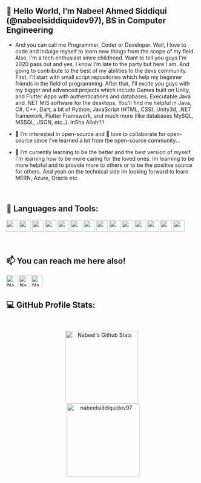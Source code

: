 ## 👋 Hello World, I’m Nabeel Ahmed Siddiqui (@nabeelsiddiquidev97), BS in Computer Engineering
 
- And you can call me Programmer, Coder or Developer. Well, I love to code and indulge myself to learn new things from the scope of my field. Also, I'm a tech enthusiast since childhood. Want to tell you guys I'm 2020 pass out and yes, I know I'm late to the party but here I am. And going to contribute to the best of my abilities to the devs community. First, I'll start with small script repositories which help my beginner friends in the field of programming. After that, I'll excite you guys with my bigger and advanced projects which include Games built on Unity, and Flutter Apps with authentications and databases. Executable Java and .NET MIS software for the desktops. You'll find me helpful in Java, C#, C++, Dart, a bit of Python, JavaScript (HTML, CSS), Unity3d, .NET framework, Flutter Framework, and much more (like databases MySQL, MSSQL, JSON, etc..). InSha Allah!!!!

- 👀 I’m interested in open-source and 💞️ love to collaborate for open-source since i've learned a lot from the open-source community...

- 🌱 I’m currently learning to be the better and the best version of myself. I'm learning how to be more caring for the loved ones. Im learning to be more helpful and to provide more to others or to be the positive source for others. And yeah on the technical side Im looking forward to learn MERN, Azure, Oracle etc.
<br>



## :wrench: Languages and Tools:  

<code><img height="30" src="https://img.shields.io/badge/Java-ED8B00?style=for-the-badge&logo=java&logoColor=white"></code>
<code><img height="30" src="https://img.shields.io/badge/C%23-239120?style=for-the-badge&logo=c-sharp&logoColor=white"></code>
<code><img height="30" src="https://img.shields.io/badge/C%2B%2B-00599C?style=for-the-badge&logo=c%2B%2B&logoColor=white"></code>
<code><img height="30" src="https://img.shields.io/badge/Dart-0175C2?style=for-the-badge&logo=dart&logoColor=white"></code>
<code><img height="30" src="https://img.shields.io/badge/JavaScript-F7DF1E?style=for-the-badge&logo=javascript&logoColor=black"></code>
<code><img height="30" src="https://img.shields.io/badge/Python-14354C?style=for-the-badge&logo=python&logoColor=white"></code>
<code><img height="30" src="https://img.shields.io/badge/Unity-100000?style=for-the-badge&logo=unity&logoColor=white"></code>
<code><img height="30" src="https://img.shields.io/badge/.NET-5C2D91?style=for-the-badge&logo=.net&logoColor=white"></code>
<code><img height="30" src="https://img.shields.io/badge/Flutter-02569B?style=for-the-badge&logo=flutter&logoColor=white"></code>
<code><img height="30" src="https://img.shields.io/badge/MySQL-005C84?style=for-the-badge&logo=mysql&logoColor=white"></code>
<code><img height="30" src="https://img.shields.io/badge/SQLite-07405E?style=for-the-badge&logo=sqlite&logoColor=white"></code>
<code><img height="30" src="https://img.shields.io/badge/Figma-F24E1E?style=for-the-badge&logo=figma&logoColor=white"></code>
<code><img height="30" src="https://img.shields.io/badge/CSS3-1572B6?style=for-the-badge&logo=css3&logoColor=white"></code>
<code><img height="30" src="https://img.shields.io/badge/HTML5-E34F26?style=for-the-badge&logo=html5&logoColor=white"></code>


<br>

## 📫 You can reach me here also!
<a href="https://instagram.com/nabeelahmed.siddiqui.97">
  <img align="left" alt="Nabeel's Instagram" width="30px" src="https://raw.githubusercontent.com/hussainweb/hussainweb/main/icons/instagram.png" />
</a>
<a href="https://twitter.com/NabeelAhmedSi19">
  <img align="left" alt="Nabeel | Twitter" width="30px" src="https://raw.githubusercontent.com/peterthehan/peterthehan/master/assets/twitter.svg" />
</a>
<a href="https://www.linkedin.com/in/nabeel-ahmed-siddiqui/">
  <img align="left" alt="Nabeel's LinkedIN" width="30px" src="https://raw.githubusercontent.com/peterthehan/peterthehan/master/assets/linkedin.svg" />
</a>

<br>
<br>


## 💻 GitHub Profile Stats:

  <br/>
  <p align="center">
	<a href="https://github.com/nabeelsiddiquidev97?tab=repositories"><img alt="Nabeel's Github Stats" src="https://github-readme-stats.vercel.app/api?username=nabeelsiddiquidev97&include_all_commits=true&show_icons=true&count_private=true&theme=algolia" height="192px"/></a>
<br/>
  &nbsp;
	  <img src="https://github-readme-stats.vercel.app/api/top-langs?username=nabeelsiddiquidev97&langs_count=10&include_all_commits=true&show_icons=true&locale=en&layout=compact&theme=algolia" alt="nabeelsiddiquidev97" height="192px"/>
  <br/>
  </p>


<!---
nabeelsiddiquidev97/nabeelsiddiquidev97 is a ✨ special ✨ repository because its `README.md` (this file) appears on your GitHub profile.
You can click the Preview link to take a look at your changes.
--->
